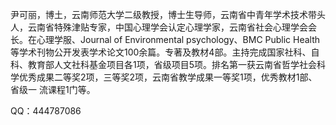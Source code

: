 尹可丽，博土，云南师范大学二级教授，博士生导师，云南省中青年学术技术带头人，云南省特殊津贴专家，中国心理学会认定心理学家，云南省社会心理学会会长。在心理学服、Journal of Environmental psychology、BMC Public Health等学术刊物公开发表学术论文100余篇。专著及教材4部。主持完成国家社科、自科、教育部人文社科基金项目各1项，省级项目5项。排名第一获云南省哲学社会科学优秀成果二等奖2项，三等奖2项，云南省教学成果一等奖1项，优秀教材1部、省级一 流课程1门等。

QQ：444787086